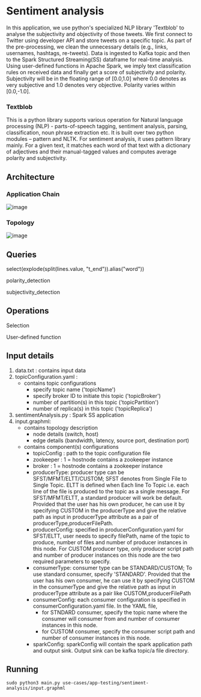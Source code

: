 # Sentiment analysis

In this application, we use python's specialized NLP library 'Textblob' to analyse the subjectivity and objectivity of those tweets. We first connect to Twitter using developer API and store tweets on a specific topic. As part of the pre-processing, we clean the unnecessary details (e.g., links, usernames, hashtags, re-tweets). Data is ingested to Kafka topic and then to the Spark Structured Streaming(SS) dataframe for real-time analysis. Using user-defined functions in Apache Spark, we imply text classification rules on received data and finally get a score of subjectivity and polarity. Subjectivity will be in the floating range of [0.0,1.0] where 0.0 denotes as very subjective and 1.0 denotes very objective. Polarity varies within [0.0,-1.0]. 

### Textblob
This is a python library supports various operation for Natural language processing (NLP) - parts-of-speech tagging, sentiment analysis, parsing, classification, noun phrase extraction etc. It is built over two python modules – pattern and NLTK. For sentiment analysis, it uses pattern library mainly. For a given text, it matches each word of that text with a dictionary of adjectives and their manual-tagged values and computes average polarity and subjectivity. 

## Architecture

### Application Chain
![image](https://user-images.githubusercontent.com/6629591/179554976-efa59ad7-baa8-44ca-b9cf-560db7c48ade.png)

### Topology
![image](https://user-images.githubusercontent.com/6629591/179555037-35379a7e-6e4e-46dc-a5ae-7f7865e898e0.png)



## Queries  
  
  select(explode(split(lines.value, "t_end")).alias("word"))
  
  polarity_detection
  
  subjectivity_detection
  
## Operations
  
  Selection
  
  User-defined function
  
## Input details
1. data.txt : contains input data
2. topicConfiguration.yaml :
   - contains topic configurations
     - specify topic name ('topicName')
     - specify broker ID to initiate this topic ('topicBroker')
     - number of partition(s) in this topic ('topicPartition')
     - number of replica(s) in this topic ('topicReplica')
3. sentimentAnalysis.py : Spark SS application
4. input.graphml:
   - contains topology description
     - node details (switch, host)
     - edge details (bandwidth, latency, source port, destination port)
   - contains component(s) configurations 
     - topicConfig : path to the topic configuration file
     - zookeeper : 1 = hostnode contains a zookeeper instance
     - broker : 1 = hostnode contains a zookeeper instance
     - producerType: producer type can be SFST/MFMT/ELTT/CUSTOM; SFST denotes from Single File to Single Topic. ELTT is defined when Each line To Topic i.e. each line of the file is produced to the topic as a single message. For SFST/MFMT/ELTT, a standard producer will work be default.
     Provided that the user has his own producer, he can use it by specifying CUSTOM in the producerType and give the relative path as input in producerType attribute as a pair of producerType,producerFilePath.
     - producerConfig: specified in producerConfiguration.yaml
          for SFST/ELTT, user needs to specify filePath, name of the topic to produce, number of files and number of producer instances in this node. For CUSTOM producer type, only producer script path and number of producer instances on this node are the two required parameters to specify.
     - consumerType: consumer type can be STANDARD/CUSTOM; To use standard consumer, specify 'STANDARD'. Provided that the user has his own consumer, he can use it by specifying CUSTOM in the consumerType and give the relative path as input in producerType attribute as a pair like CUSTOM,producerFilePath
     - consumerConfig: each consumer configuration is specified in consumerConfiguration.yaml file. In the YAML file, 
         - for STNDARD consumer, specify the topic name where the consumer will consumer from and number of consumer instances in this node.
         - for CUSTOM consumer, specify the consumer script path and number of consumer instances in this node.
     - sparkConfig: sparkConfig will contain the spark application path and output sink. Output sink can be kafka topic/a file directory.
     
## Running
   
 ```sudo python3 main.py use-cases/app-testing/sentiment-analysis/input.graphml```
